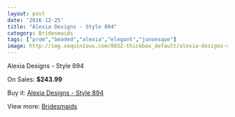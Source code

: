 ```yaml
---
layout: post
date: '2016-12-25'
title: "Alexia Designs - Style 894"
category: Bridesmaids
tags: ["prom","beaded","alexia","elegant","junoesque"]
image: http://img.sequinious.com/8032-thickbox_default/alexia-designs-style-894.jpg
---
```

Alexia Designs - Style 894

On Sales: **$243.99**
<a href="https://www.sequinious.com/bridesmaids/3347-alexia-designs-style-894.html"><amp-img layout="responsive" width="600" height="600" src="//img.sequinious.com/8032-thickbox_default/alexia-designs-style-894.jpg" alt="Alexia Designs - Style 894 0" /></a>

Buy it: [Alexia Designs - Style 894](https://www.sequinious.com/bridesmaids/3347-alexia-designs-style-894.html "Alexia Designs - Style 894")

View more: [Bridesmaids](https://www.sequinious.com/3-bridesmaids "Bridesmaids")